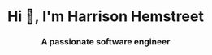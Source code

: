 <h1 align="center">Hi 👋, I'm Harrison Hemstreet</h1>
<h3 align="center">A passionate software engineer</h3>
